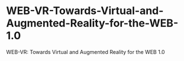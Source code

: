 # WEB-VR-Towards-Virtual-and-Augmented-Reality-for-the-WEB-1.0
WEB-VR: Towards Virtual and Augmented Reality for the WEB 1.0
